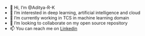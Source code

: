 - 👋 Hi, I’m @Aditya-R-K
- 👀 I’m interested in deep learning, artificial intelligence and cloud 
- 🌱 I’m currently working in TCS in machine learning domain
- 💞️ I’m looking to collaborate on my open source repository 
- 📫 You can reach me on [Linkedin](https://www.linkedin.com/in/aditya-kulkarni-24a542248/)

<!---
Aditya-R-K/Aditya-R-K is a ✨ special ✨ repository because its `README.md` (this file) appears on your GitHub profile.
You can click the Preview link to take a look at your changes.
--->
